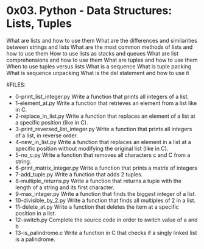 # 0x03. Python - Data Structures: Lists, Tuples
What are lists and how to use them
What are the differences and similarities between strings and lists
What are the most common methods of lists and how to use them
How to use lists as stacks and queues
What are list comprehensions and how to use them
What are tuples and how to use them
When to use tuples versus lists
What is a sequence
What is tuple packing
What is sequence unpacking
What is the del statement and how to use it

#FILES:
+ 0-print_list_integer.py Write a function that prints all integers of a list.
+ 1-element_at.py  Write a function that retrieves an element from a list like in C.
+ 2-replace_in_list.py Write a function that replaces an element of a list at a specific position (like in C).
+ 3-print_reversed_list_integer.py Write a function that prints all integers of a list, in reverse order.
+ 4-new_in_list.py Write a function that replaces an element in a list at a specific position without modifying the original list (like in C).
+ 5-no_c.py Write a function that removes all characters c and C from a string.
+ 6-print_matrix_integer.py Write a function that prints a matrix of integers
+ 7-add_tuple.py Write a function that adds 2 tuples.
+ 8-multiple_returns.py Write a function that returns a tuple with the length of a string and its first character.
+ 9-max_integer.py Write a function that finds the biggest integer of a list.
+ 10-divisible_by_2.py Write a function that finds all multiples of 2 in a list.
+ 11-delete_at.py Write a function that deletes the item at a specific position in a list.
+ 12-switch.py Complete the source code in order to switch value of a and b
+ 13-is_palindrome.c Write a function in C that checks if a singly linked list is a palindrome.

